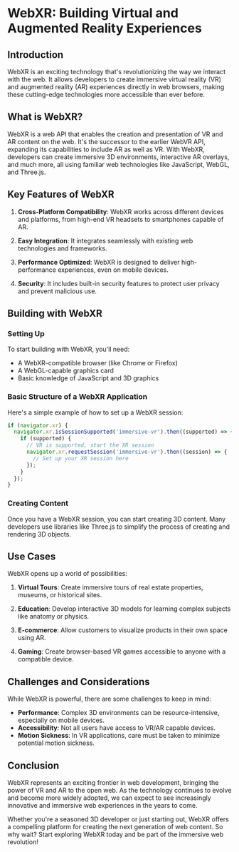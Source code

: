 # WebXR: Building Virtual and Augmented Reality Experiences

## Introduction

WebXR is an exciting technology that's revolutionizing the way we interact with the web. It allows developers to create immersive virtual reality (VR) and augmented reality (AR) experiences directly in web browsers, making these cutting-edge technologies more accessible than ever before.

## What is WebXR?

WebXR is a web API that enables the creation and presentation of VR and AR content on the web. It's the successor to the earlier WebVR API, expanding its capabilities to include AR as well as VR. With WebXR, developers can create immersive 3D environments, interactive AR overlays, and much more, all using familiar web technologies like JavaScript, WebGL, and Three.js.

## Key Features of WebXR

1. **Cross-Platform Compatibility**: WebXR works across different devices and platforms, from high-end VR headsets to smartphones capable of AR.

2. **Easy Integration**: It integrates seamlessly with existing web technologies and frameworks.

3. **Performance Optimized**: WebXR is designed to deliver high-performance experiences, even on mobile devices.

4. **Security**: It includes built-in security features to protect user privacy and prevent malicious use.

## Building with WebXR

### Setting Up

To start building with WebXR, you'll need:

- A WebXR-compatible browser (like Chrome or Firefox)
- A WebGL-capable graphics card
- Basic knowledge of JavaScript and 3D graphics

### Basic Structure of a WebXR Application

Here's a simple example of how to set up a WebXR session:

```javascript
if (navigator.xr) {
  navigator.xr.isSessionSupported('immersive-vr').then((supported) => {
    if (supported) {
      // VR is supported, start the XR session
      navigator.xr.requestSession('immersive-vr').then((session) => {
        // Set up your XR session here
      });
    }
  });
}
```

### Creating Content

Once you have a WebXR session, you can start creating 3D content. Many developers use libraries like Three.js to simplify the process of creating and rendering 3D objects.

## Use Cases

WebXR opens up a world of possibilities:

1. **Virtual Tours**: Create immersive tours of real estate properties, museums, or historical sites.

2. **Education**: Develop interactive 3D models for learning complex subjects like anatomy or physics.

3. **E-commerce**: Allow customers to visualize products in their own space using AR.

4. **Gaming**: Create browser-based VR games accessible to anyone with a compatible device.

## Challenges and Considerations

While WebXR is powerful, there are some challenges to keep in mind:

- **Performance**: Complex 3D environments can be resource-intensive, especially on mobile devices.
- **Accessibility**: Not all users have access to VR/AR capable devices.
- **Motion Sickness**: In VR applications, care must be taken to minimize potential motion sickness.

## Conclusion

WebXR represents an exciting frontier in web development, bringing the power of VR and AR to the open web. As the technology continues to evolve and become more widely adopted, we can expect to see increasingly innovative and immersive web experiences in the years to come.

Whether you're a seasoned 3D developer or just starting out, WebXR offers a compelling platform for creating the next generation of web content. So why wait? Start exploring WebXR today and be part of the immersive web revolution!
